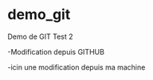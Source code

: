 # demo_git
Demo de GIT
Test 2

-Modification depuis GITHUB

-icin une modification depuis ma machine